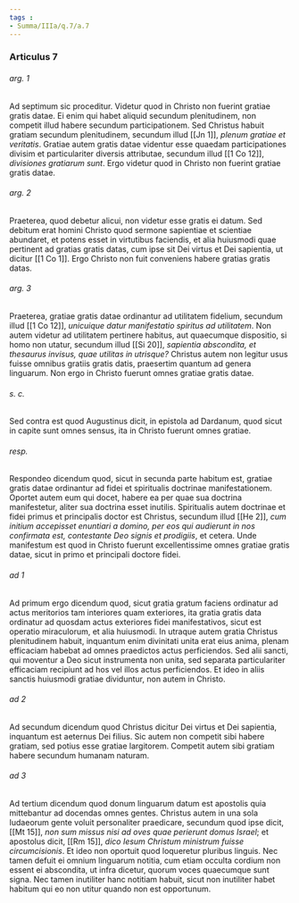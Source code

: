 ```yaml
---
tags : 
- Summa/IIIa/q.7/a.7
---
```


### Articulus 7

###### arg. 1
Ad septimum sic proceditur. Videtur quod in Christo non fuerint gratiae gratis datae. Ei enim qui habet aliquid secundum plenitudinem, non competit illud habere secundum participationem. Sed Christus habuit gratiam secundum plenitudinem, secundum illud [[Jn 1]], *plenum gratiae et veritatis*. Gratiae autem gratis datae videntur esse quaedam participationes divisim et particulariter diversis attributae, secundum illud [[1 Co 12]], *divisiones gratiarum sunt*. Ergo videtur quod in Christo non fuerint gratiae gratis datae.

###### arg. 2
Praeterea, quod debetur alicui, non videtur esse gratis ei datum. Sed debitum erat homini Christo quod sermone sapientiae et scientiae abundaret, et potens esset in virtutibus faciendis, et alia huiusmodi quae pertinent ad gratias gratis datas, cum ipse sit Dei virtus et Dei sapientia, ut dicitur [[1 Co 1]]. Ergo Christo non fuit conveniens habere gratias gratis datas.

###### arg. 3
Praeterea, gratiae gratis datae ordinantur ad utilitatem fidelium, secundum illud [[1 Co 12]], *unicuique datur manifestatio spiritus ad utilitatem*. Non autem videtur ad utilitatem pertinere habitus, aut quaecumque dispositio, si homo non utatur, secundum illud [[Si 20]], *sapientia abscondita, et thesaurus invisus, quae utilitas in utrisque?* Christus autem non legitur usus fuisse omnibus gratiis gratis datis, praesertim quantum ad genera linguarum. Non ergo in Christo fuerunt omnes gratiae gratis datae.

###### s. c.
Sed contra est quod Augustinus dicit, in epistola ad Dardanum, quod sicut in capite sunt omnes sensus, ita in Christo fuerunt omnes gratiae.

###### resp.
Respondeo dicendum quod, sicut in secunda parte habitum est, gratiae gratis datae ordinantur ad fidei et spiritualis doctrinae manifestationem. Oportet autem eum qui docet, habere ea per quae sua doctrina manifestetur, aliter sua doctrina esset inutilis. Spiritualis autem doctrinae et fidei primus et principalis doctor est Christus, secundum illud [[He 2]], *cum initium accepisset enuntiari a domino, per eos qui audierunt in nos confirmata est, contestante Deo signis et prodigiis*, et cetera. Unde manifestum est quod in Christo fuerunt excellentissime omnes gratiae gratis datae, sicut in primo et principali doctore fidei.

###### ad 1
Ad primum ergo dicendum quod, sicut gratia gratum faciens ordinatur ad actus meritorios tam interiores quam exteriores, ita gratia gratis data ordinatur ad quosdam actus exteriores fidei manifestativos, sicut est operatio miraculorum, et alia huiusmodi. In utraque autem gratia Christus plenitudinem habuit, inquantum enim divinitati unita erat eius anima, plenam efficaciam habebat ad omnes praedictos actus perficiendos. Sed alii sancti, qui moventur a Deo sicut instrumenta non unita, sed separata particulariter efficaciam recipiunt ad hos vel illos actus perficiendos. Et ideo in aliis sanctis huiusmodi gratiae dividuntur, non autem in Christo.

###### ad 2
Ad secundum dicendum quod Christus dicitur Dei virtus et Dei sapientia, inquantum est aeternus Dei filius. Sic autem non competit sibi habere gratiam, sed potius esse gratiae largitorem. Competit autem sibi gratiam habere secundum humanam naturam.

###### ad 3
Ad tertium dicendum quod donum linguarum datum est apostolis quia mittebantur ad docendas omnes gentes. Christus autem in una sola Iudaeorum gente voluit personaliter praedicare, secundum quod ipse dicit, [[Mt 15]], *non sum missus nisi ad oves quae perierunt domus Israel*; et apostolus dicit, [[Rm 15]], *dico Iesum Christum ministrum fuisse circumcisionis*. Et ideo non oportuit quod loqueretur pluribus linguis. Nec tamen defuit ei omnium linguarum notitia, cum etiam occulta cordium non essent ei abscondita, ut infra dicetur, quorum voces quaecumque sunt signa. Nec tamen inutiliter hanc notitiam habuit, sicut non inutiliter habet habitum qui eo non utitur quando non est opportunum.


